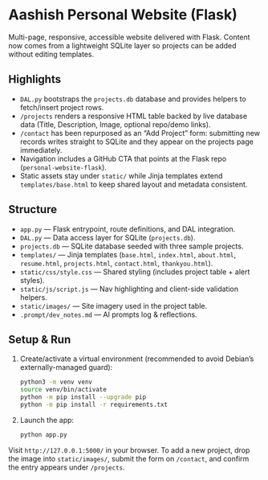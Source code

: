# Aashish Personal Website (Flask)

Multi-page, responsive, accessible website delivered with Flask. Content now comes from a lightweight SQLite layer so projects can be added without editing templates.

## Highlights
- `DAL.py` bootstraps the `projects.db` database and provides helpers to fetch/insert project rows.
- `/projects` renders a responsive HTML table backed by live database data (Title, Description, Image, optional repo/demo links).
- `/contact` has been repurposed as an “Add Project” form: submitting new records writes straight to SQLite and they appear on the projects page immediately.
- Navigation includes a GitHub CTA that points at the Flask repo (`personal-website-flask`).
- Static assets stay under `static/` while Jinja templates extend `templates/base.html` to keep shared layout and metadata consistent.

## Structure
- `app.py` — Flask entrypoint, route definitions, and DAL integration.
- `DAL.py` — Data access layer for SQLite (`projects.db`).
- `projects.db` — SQLite database seeded with three sample projects.
- `templates/` — Jinja templates (`base.html`, `index.html`, `about.html`, `resume.html`, `projects.html`, `contact.html`, `thankyou.html`).
- `static/css/style.css` — Shared styling (includes project table + alert styles).
- `static/js/script.js` — Nav highlighting and client-side validation helpers.
- `static/images/` — Site imagery used in the project table.
- `.prompt/dev_notes.md` — AI prompts log & reflections.

## Setup & Run
1. Create/activate a virtual environment (recommended to avoid Debian’s externally-managed guard):
   ```bash
   python3 -m venv venv
   source venv/bin/activate
   python -m pip install --upgrade pip
   python -m pip install -r requirements.txt
   ```
2. Launch the app:
   ```bash
   python app.py
   ```

Visit `http://127.0.0.1:5000/` in your browser. To add a new project, drop the image into `static/images/`, submit the form on `/contact`, and confirm the entry appears under `/projects`.
